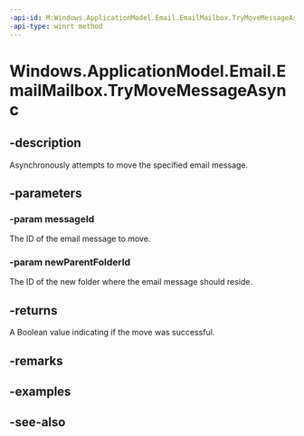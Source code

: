 ```yaml
---
-api-id: M:Windows.ApplicationModel.Email.EmailMailbox.TryMoveMessageAsync(System.String,System.String)
-api-type: winrt method
---
```


<!-- Method syntax
public Windows.Foundation.IAsyncOperation<bool> TryMoveMessageAsync(System.String messageId, System.String newParentFolderId)
-->

# Windows.ApplicationModel.Email.EmailMailbox.TryMoveMessageAsync

## -description
Asynchronously attempts to move the specified email message.

## -parameters
### -param messageId
The ID of the email message to move.

### -param newParentFolderId
The ID of the new folder where the email message should reside.

## -returns
A Boolean value indicating if the move was successful.

## -remarks

## -examples

## -see-also
